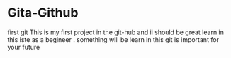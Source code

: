 # Gita-Github
first git 
This is my first project in the git-hub and ii should be great learn in this iste as a begineer .
something will be learn in this git is important for your future 

